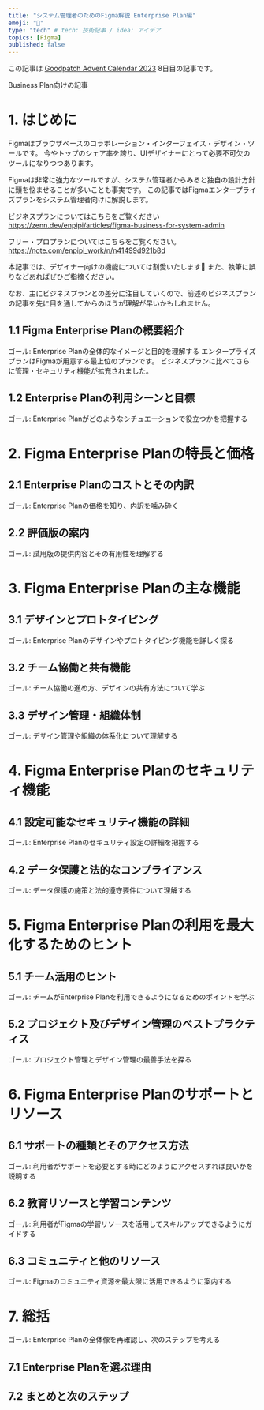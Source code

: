```yaml
---
title: "システム管理者のためのFigma解説 Enterprise Plan編"
emoji: "🐡"
type: "tech" # tech: 技術記事 / idea: アイデア
topics: [Figma]
published: false
---
```


この記事は [Goodpatch Advent Calendar 2023](https://qiita.com/advent-calendar/2023/goodpatch) 8日目の記事です。

Business Plan向けの記事



# 1. はじめに
Figmaはブラウザベースのコラボレーション・インターフェイス・デザイン・ツールです。
今やトップのシェア率を誇り、UIデザイナーにとって必要不可欠のツールになりつつあります。

Figmaは非常に強力なツールですが、システム管理者からみると独自の設計方針に頭を悩ませることが多いことも事実です。
この記事ではFigmaエンタープライズプランをシステム管理者向けに解説します。

ビジネスプランについてはこちらをご覧ください
https://zenn.dev/enpipi/articles/figma-business-for-system-admin

フリー・プロプランについてはこちらをご覧ください。
https://note.com/enpipi_work/n/n41499d921b8d

本記事では、デザイナー向けの機能については割愛いたします🙏
また、執筆に誤りなどあればぜひご指摘ください。

なお、主にビジネスプランとの差分に注目していくので、前述のビジネスプランの記事を先に目を通してからのほうが理解が早いかもしれません。


## 1.1 Figma Enterprise Planの概要紹介
ゴール: Enterprise Planの全体的なイメージと目的を理解する
エンタープライズプランはFigmaが用意する最上位のプランです。
ビジネスプランに比べてさらに管理・セキュリティ機能が拡充されました。

###

## 1.2 Enterprise Planの利用シーンと目標
ゴール: Enterprise Planがどのようなシチュエーションで役立つかを把握する
# 2. Figma Enterprise Planの特長と価格
## 2.1 Enterprise Planのコストとその内訳
ゴール:  Enterprise Planの価格を知り、内訳を噛み砕く
## 2.2 評価版の案内
ゴール: 試用版の提供内容とその有用性を理解する
# 3. Figma Enterprise Planの主な機能
## 3.1 デザインとプロトタイピング
ゴール: Enterprise Planのデザインやプロトタイピング機能を詳しく探る
## 3.2 チーム協働と共有機能
ゴール: チーム協働の進め方、デザインの共有方法について学ぶ
## 3.3 デザイン管理・組織体制
ゴール: デザイン管理や組織の体系化について理解する
# 4. Figma Enterprise Planのセキュリティ機能
## 4.1 設定可能なセキュリティ機能の詳細
ゴール: Enterprise Planのセキュリティ設定の詳細を把握する
## 4.2 データ保護と法的なコンプライアンス
ゴール: データ保護の施策と法的遵守要件について理解する
# 5. Figma Enterprise Planの利用を最大化するためのヒント
## 5.1 チーム活用のヒント
ゴール: チームがEnterprise Planを利用できるようになるためのポイントを学ぶ
## 5.2 プロジェクト及びデザイン管理のベストプラクティス
ゴール: プロジェクト管理とデザイン管理の最善手法を探る
# 6. Figma Enterprise Planのサポートとリソース
## 6.1 サポートの種類とそのアクセス方法
ゴール: 利用者がサポートを必要とする時にどのようにアクセスすれば良いかを説明する
## 6.2 教育リソースと学習コンテンツ
ゴール: 利用者がFigmaの学習リソースを活用してスキルアップできるようにガイドする
## 6.3 コミュニティと他のリソース
ゴール: Figmaのコミュニティ資源を最大限に活用できるように案内する
# 7. 総括
ゴール: Enterprise Planの全体像を再確認し、次のステップを考える
## 7.1 Enterprise Planを選ぶ理由
## 7.2 まとめと次のステップ